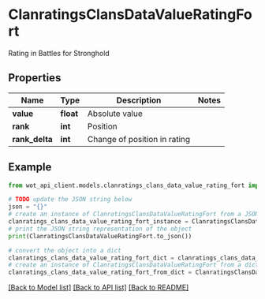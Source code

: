 # ClanratingsClansDataValueRatingFort

Rating in Battles for Stronghold

## Properties

Name | Type | Description | Notes
------------ | ------------- | ------------- | -------------
**value** | **float** | Absolute value | 
**rank** | **int** | Position | 
**rank_delta** | **int** | Change of position in rating | 

## Example

```python
from wot_api_client.models.clanratings_clans_data_value_rating_fort import ClanratingsClansDataValueRatingFort

# TODO update the JSON string below
json = "{}"
# create an instance of ClanratingsClansDataValueRatingFort from a JSON string
clanratings_clans_data_value_rating_fort_instance = ClanratingsClansDataValueRatingFort.from_json(json)
# print the JSON string representation of the object
print(ClanratingsClansDataValueRatingFort.to_json())

# convert the object into a dict
clanratings_clans_data_value_rating_fort_dict = clanratings_clans_data_value_rating_fort_instance.to_dict()
# create an instance of ClanratingsClansDataValueRatingFort from a dict
clanratings_clans_data_value_rating_fort_from_dict = ClanratingsClansDataValueRatingFort.from_dict(clanratings_clans_data_value_rating_fort_dict)
```
[[Back to Model list]](../README.md#documentation-for-models) [[Back to API list]](../README.md#documentation-for-api-endpoints) [[Back to README]](../README.md)



